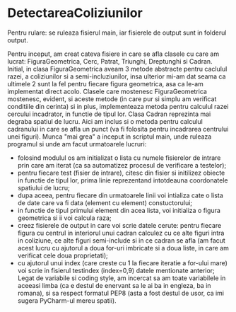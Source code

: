 # DetectareaColiziunilor
Pentru rulare: se ruleaza fisierul main, iar fisierele de output sunt in folderul output.

Pentru inceput, am creat cateva fisiere in care se afla clasele cu care am lucrat: FiguraGeometrica, Cerc, Patrat,
Triunghi, Dreptunghi si Cadran. Initial, in clasa FiguraGeometrica aveam 3 metode abstracte pentru caclulul razei,
a coliziunilor si a semi-incluziunilor, insa ulterior mi-am dat seama ca ultimele 2 sunt la fel pentru fiecare figura
geometrica, asa ca le-am implementat direct acolo. Clasele care mostenesc FiguraGeometrica mostenesc, evident, si aceste
metode (in care pur si simplu am verificat conditiile din cerinta) si in plus, implementeaza metoda pentru calculul
razei cercului incadrator, in functie de tipul lor.
Clasa Cadran reprezinta mai degraba spatiul de lucru. Aici am inclus si o metoda pentru calculul cadranului in care se
afla un punct (va fi folosita pentru incadrarea centrului unei figuri).
Munca "mai grea" a inceput in scriptul main, unde ruleaza programul si unde am facut urmatoarele lucruri:
- folosind modulul os am initializat o lista cu numele fisierelor de intrare prin care am iterat (ca sa 
automatizez procesul de verificare a testelor);
- pentru fiecare test (fisier de intrare), citesc din fisier si initilizez obiecte in functie de tipul lor, prima linie
reprezentand intotdeauna coordonatele spatiului de lucru;
- dupa aceea, pentru fiecare din urmatoarele linii voi intializa cate o lista de date care va fi data (element cu
element) constuctorului;
- in functie de tipul primului element din acea lista, voi initializa o figura geometrica si ii voi calcula raza;
- creez fisierele de output in care voi scrie datele cerute: pentru fiecare figura cu centrul in interiorul unui
cadran calculez cu ce alte figuri intra in coliziune, ce alte figuri semi-include si in ce cadran se afla (am facut
acest lucru cu ajutorul a doua for-uri imbricate si a doua liste, in care am verificat cele doua proprietati);
- cu ajutorul unui index (care creste cu 1 la fiecare iteratie a for-ului mare) voi scrie in fisierul testindex
(index=0,9) datele mentionate anterior;
Legat de variabile si coding style, am incercat sa am toate variabilele in aceeasi limba (ca e destul de enervant sa 
le ai ba in engleza, ba in romana), si sa respect formatul PEP8 (asta a fost destul de usor, ca imi sugera PyCharm-ul
mereu spatii).
